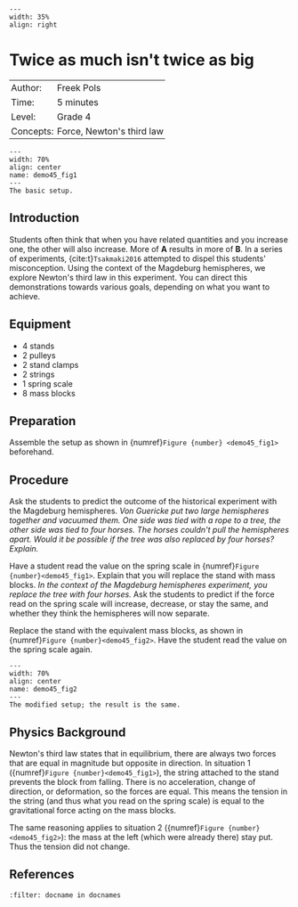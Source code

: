 ```{figure} ../../figures/ready.png
---
width: 35%
align: right
```
# Twice as much isn't twice as big

<table style="width: 100%; border-collapse: collapse; border: none;">
    <tr style="background-color: var(--background-color);">
        <td style="text-align: left; padding: 3px; border: none; color: var(--text-color)">Author:</td>
        <td style="text-align: left; padding: 3px; border: none; color: var(--text-color)">Freek Pols</td>
    </tr>
    <tr style="background-color: var(--background-color);">
        <td style="text-align: left; padding: 3px; border: none; color: var(--text-color)">Time:</td>
        <td style="text-align: left; padding: 3px; border: none; color: var(--text-color)">5 minutes</td>
    </tr>
    <tr style="background-color: var(--background-color);">
        <td style="text-align: left; padding: 3px; border: none; color: var(--text-color)">Level:</td>
        <td style="text-align: left; padding: 3px; border: none; color: var(--text-color)">Grade 4 </td>
    </tr>
    <tr style="background-color: var(--background-color);">
        <td style="text-align: left; padding: 3px; border: none; color: var(--text-color)">Concepts:</td>
        <td style="text-align: left; padding: 3px; border: none; color: var(--text-color)">Force, Newton's third law</td>
    </tr>
</table>

```{figure} demo45_figure1.JPG
---
width: 70%
align: center
name: demo45_fig1
---
The basic setup.
```

## Introduction
Students often think that when you have related quantities and you increase one, the other will also increase. More of **A** results in more of **B**. In a series of experiments, {cite:t}`Tsakmaki2016` attempted to dispel this students' misconception. Using the context of the Magdeburg hemispheres, we explore Newton's third law in this experiment. You can direct this demonstrations towards various goals, depending on what you want to achieve.

## Equipment
* 4 stands
* 2 pulleys
* 2 stand clamps
* 2 strings
* 1 spring scale
* 8 mass blocks

## Preparation
Assemble the setup as shown in {numref}`Figure {number} <demo45_fig1>` beforehand.

## Procedure
Ask the students to predict the outcome of the historical experiment with the Magdeburg hemispheres. *Von Guericke put two large hemispheres together and vacuumed them. One side was tied with a rope to a tree, the other side was tied to four horses. The horses couldn't pull the hemispheres apart. Would it be possible if the tree was also replaced by four horses? Explain.*

Have a student read the value on the spring scale in {numref}`Figure {number}<demo45_fig1>`. Explain that you will replace the stand with mass blocks. *In the context of the Magdeburg hemispheres experiment, you replace the tree with four horses.* Ask the students to predict if the force read on the spring scale will increase, decrease, or stay the same, and whether they think the hemispheres will now separate.

Replace the stand with the equivalent mass blocks, as shown in {numref}`Figure {number}<demo45_fig2>`. Have the student read the value on the spring scale again.

```{figure} demo45_figure2.JPG
---
width: 70%
align: center
name: demo45_fig2
---
The modified setup; the result is the same.
```

## Physics Background
Newton's third law states that in equilibrium, there are always two forces that are equal in magnitude but opposite in direction. In situation 1 ({numref}`Figure {number}<demo45_fig1>`), the string attached to the stand prevents the block from falling. There is no acceleration, change of direction, or deformation, so the forces are equal. This means the tension in the string (and thus what you read on the spring scale) is equal to the gravitational force acting on the mass blocks.

The same reasoning applies to situation 2 ({numref}`Figure {number}<demo45_fig2>`): the mass at the left (which were already there) stay put. Thus the tension did not change.

## References
```{bibliography}
:filter: docname in docnames
```
